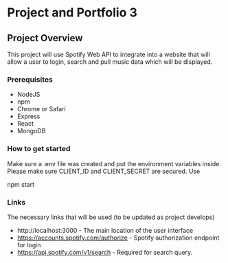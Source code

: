 # Project and Portfolio 3

## Project Overview

This project will use Spotify Web API to integrate into a website that will allow a user to login, search and pull music data which will be displayed. 

### Prerequisites

- NodeJS
- npm
- Chrome or Safari
- Express
- React
- MongoDB

### How to get started

Make sure a .env file was created and put the environment variables inside. 
Please make sure CLIENT_ID and CLIENT_SECRET are secured.
Use 
  
  npm start

### Links
The necessary links that will be used (to be updated as project develops)
- http://localhost:3000 - The main location of the user interface
- https://accounts.spotify.com/authorize - Spotify authorization endpoint for login 
- https://api.spotify.com/v1/search - Required for search query.
